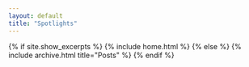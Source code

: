 ```yaml
---
layout: default
title: "Spotlights"
---
```


{% if site.show_excerpts %}
  {% include home.html %}
{% else %}
  {% include archive.html title="Posts" %}
{% endif %}

